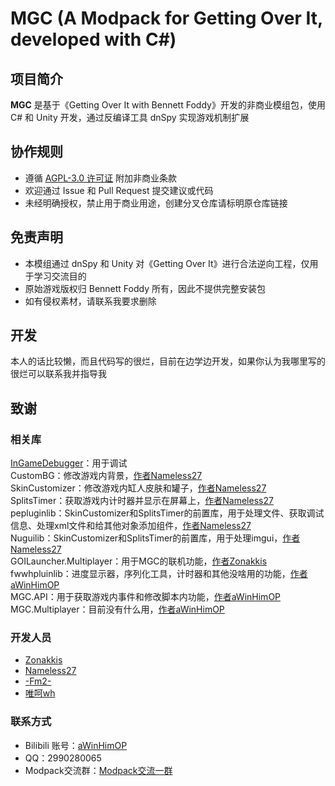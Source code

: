 # MGC (A Modpack for Getting Over It, developed with C#) 
## 项目简介
**MGC** 是基于《Getting Over It with Bennett Foddy》开发的非商业模组包，使用 C# 和 Unity 开发，通过反编译工具 dnSpy 实现游戏机制扩展
## 协作规则
- 遵循 [AGPL-3.0 许可证](LICENSE) 附加非商业条款
- 欢迎通过 Issue 和 Pull Request 提交建议或代码
- 未经明确授权，禁止用于商业用途，创建分叉仓库请标明原仓库链接
## 免责声明
- 本模组通过 dnSpy 和 Unity 对《Getting Over It》进行合法逆向工程，仅用于学习交流目的
- 原始游戏版权归 Bennett Foddy 所有，因此不提供完整安装包
- 如有侵权素材，请联系我要求删除
## 开发
本人的话比较懒，而且代码写的很烂，目前在边学边开发，如果你认为我哪里写的很烂可以联系我并指导我
## 致谢
### 相关库
[InGameDebugger](https://github.com/DearVa/Unity-Runtime-Inspector)：用于调试<br/>
CustomBG：修改游戏内背景，[作者Nameless27](https://github.com/Nameless27)<br/>
SkinCustomizer：修改游戏内缸人皮肤和罐子，[作者Nameless27](https://github.com/Nameless27)<br/>
SplitsTimer：获取游戏内计时器并显示在屏幕上，[作者Nameless27](https://github.com/Nameless27)<br/>
pepluginlib：SkinCustomizer和SplitsTimer的前置库，用于处理文件、获取调试信息、处理xml文件和给其他对象添加组件，[作者Nameless27](https://github.com/Nameless27)<br/>
Nuguilib：SkinCustomizer和SplitsTimer的前置库，用于处理imgui，[作者Nameless27](https://github.com/Nameless27)<br/>
GOILauncher.Multiplayer：用于MGC的联机功能，[作者Zonakkis](https://github.com/Zonakkis)<br/>
fwwhpluinlib：进度显示器，序列化工具，计时器和其他没啥用的功能，[作者aWinHimOP](https://github.com/aWinHimOP)<br/>
MGC.API：用于获取游戏内事件和修改脚本内功能，[作者aWinHimOP](https://github.com/aWinHimOP)<br/>
MGC.Multiplayer：目前没有什么用，[作者aWinHimOP](https://github.com/aWinHimOP)<br/>
### 开发人员
- [Zonakkis](https://space.bilibili.com/292855911)<br/>
- [Nameless27](https://space.bilibili.com/401593576)<br/>
- [-Fm2-](https://space.bilibili.com/287853853)<br/>
- [唯呵wh](https://space.bilibili.com/435980199)<br/>
### 联系方式
- Bilibili 账号：[aWinHimOP](https://space.bilibili.com/435980199)<br/>
- QQ：2990280065
- Modpack交流群：[Modpack交流一群](https://qm.qq.com/q/kCubnSuMXC)<br/>
